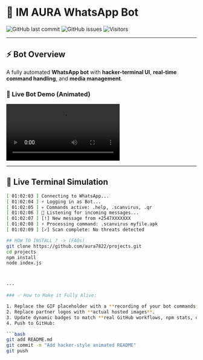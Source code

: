 # 🖤 IM AURA WhatsApp Bot

![GitHub last commit](https://img.shields.io/github/last-commit/aura7822/projects?color=green)
![GitHub issues](https://img.shields.io/github/issues/aura7822/projects?color=red)
![Visitors](https://visitor-badge.laobi.icu/badge?page_id=aura7822.projects)

---

## ⚡ Bot Overview

A fully automated **WhatsApp bot** with **hacker-terminal UI**, **real-time command handling**, and **media management**.  

### 🎥 Live Bot Demo (Animated)
![Matrix Terminal Demo](assets/cover.mp4)  


---

## 🚨 Live Terminal Simulation

```bash
[ 01:02:03 ] Connecting to WhatsApp...
[ 01:02:04 ] ⚡ Logging in as Bot...
[ 01:02:05 ] 💀 Commands active: .help, .scanvirus, .qr
[ 01:02:06 ] 🖤 Listening for incoming messages...
[ 01:02:07 ] [!] New message from +2547XXXXXXX
[ 01:02:08 ] ⚡ Processing command: .scanvirus myfile.apk
[ 01:02:09 ] [✓] Scan complete: No threats detected

## HOW TO INSTALL ? -> (FAQs)
git clone https://github.com/aura7822/projects.git
cd projects
npm install
node index.js



---

### ✅ How to Make it Fully Alive:

1. Replace the GIF placeholder with a **recording of your bot commands** in action (Peek or Asciinema → GIF).  
2. Replace partner logos with **actual hosted images**.  
3. Update dynamic badges to match **real GitHub workflows, npm stats, or metrics**.  
4. Push to GitHub:

```bash
git add README.md
git commit -m "Add hacker-style animated README"
git push


